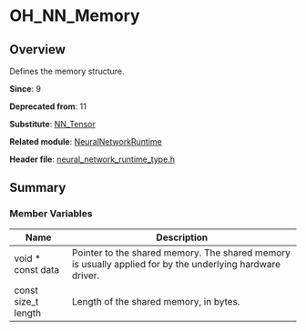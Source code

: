 # OH_NN_Memory
<!--Kit_Neural Network Runtime Kit--><!--System_AI-->

## Overview

Defines the memory structure.

**Since**: 9

**Deprecated from**: 11

**Substitute**: [NN_Tensor](capi-neuralnetworkruntime-nn-tensor.md)

**Related module**: [NeuralNetworkRuntime](capi-neuralnetworkruntime.md)

**Header file**: [neural_network_runtime_type.h](capi-neural-network-runtime-type-h.md)

## Summary

### Member Variables

| Name| Description|
| -- | -- |
| void * const data | Pointer to the shared memory. The shared memory is usually applied for by the underlying hardware driver.|
| const size_t length | Length of the shared memory, in bytes.|
